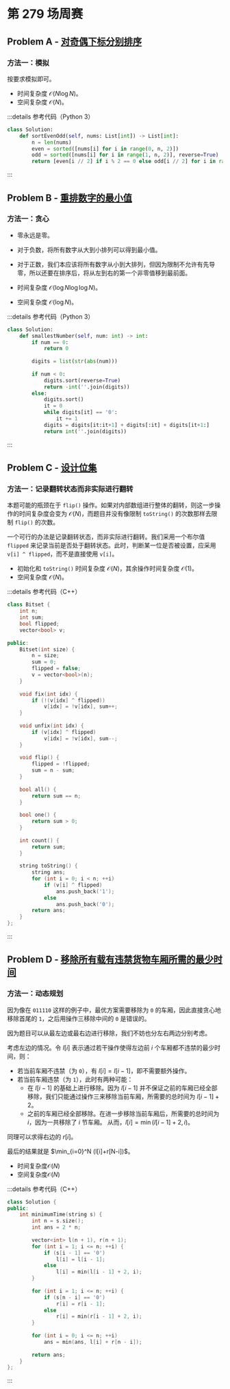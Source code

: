 # 第 279 场周赛

## Problem A - [对奇偶下标分别排序](https://leetcode.cn/problems/sort-even-and-odd-indices-independently/)

### 方法一：模拟

按要求模拟即可。

- 时间复杂度 $\mathcal{O}(N\log N)$。
- 空间复杂度 $\mathcal{O}(N)$。

:::details 参考代码（Python 3）

```python
class Solution:
    def sortEvenOdd(self, nums: List[int]) -> List[int]:
        n = len(nums)
        even = sorted([nums[i] for i in range(0, n, 2)])
        odd = sorted([nums[i] for i in range(1, n, 2)], reverse=True)
        return [even[i // 2] if i % 2 == 0 else odd[i // 2] for i in range(n)]
```

:::

## Problem B - [重排数字的最小值](https://leetcode.cn/problems/smallest-value-of-the-rearranged-number/)

### 方法一：贪心

- 零永远是零。
- 对于负数，将所有数字从大到小排列可以得到最小值。
- 对于正数，我们本应该将所有数字从小到大排列，但因为限制不允许有先导零，所以还要在排序后，将从左到右的第一个非零值移到最前面。

- 时间复杂度 $\mathcal{O}(\log N\log\log N)$。
- 空间复杂度 $\mathcal{O}(\log N)$。

:::details 参考代码（Python 3）

```python
class Solution:
    def smallestNumber(self, num: int) -> int:
        if num == 0:
            return 0
        
        digits = list(str(abs(num)))
        
        if num < 0:
            digits.sort(reverse=True)
            return -int(''.join(digits))
        else:
            digits.sort()
            it = 0
            while digits[it] == '0':
                it += 1
            digits = digits[it:it+1] + digits[:it] + digits[it+1:]
            return int(''.join(digits))
```

:::

## Problem C - [设计位集](https://leetcode.cn/problems/design-bitset/)

### 方法一：记录翻转状态而非实际进行翻转

本题可能的瓶颈在于 `flip()` 操作。如果对内部数组进行整体的翻转，则这一步操作的时间复杂度会变为 $\mathcal{O}(N)$，而题目并没有像限制 `toString()` 的次数那样去限制 `flip()` 的次数。

一个可行的办法是记录翻转状态，而非实际进行翻转。我们采用一个布尔值 `flipped` 来记录当前是否处于翻转状态。此时，判断某一位是否被设置，应采用 `v[i] ^ flipped`，而不是直接使用 `v[i]`。

- 初始化和 `toString()` 时间复杂度 $\mathcal{O}(N)$，其余操作时间复杂度 $\mathcal{O}(1)$。
- 空间复杂度 $\mathcal{O}(N)$。

:::details 参考代码（C++）

```cpp
class Bitset {
    int n;
    int sum;
    bool flipped;
    vector<bool> v;
    
public:
    Bitset(int size) {
        n = size;
        sum = 0;
        flipped = false;
        v = vector<bool>(n);
    }
    
    void fix(int idx) {
        if (!(v[idx] ^ flipped))
            v[idx] = !v[idx], sum++;
    }
    
    void unfix(int idx) {
        if (v[idx] ^ flipped)
            v[idx] = !v[idx], sum--;
    }
    
    void flip() {
        flipped = !flipped;
        sum = n - sum;
    }
    
    bool all() {
        return sum == n;
    }
    
    bool one() {
        return sum > 0;
    }
    
    int count() {
        return sum;
    }
    
    string toString() {
        string ans;
        for (int i = 0; i < n; ++i)
            if (v[i] ^ flipped)
                ans.push_back('1');
            else
                ans.push_back('0');
        return ans;
    }
};
```

:::

## Problem D - [移除所有载有违禁货物车厢所需的最少时间](https://leetcode.cn/problems/minimum-time-to-remove-all-cars-containing-illegal-goods/)

### 方法一：动态规划

因为像在 `011110` 这样的例子中，最优方案需要移除为 `0` 的车厢，因此直接贪心地移除首尾的 `1`，之后用操作三移除中间的 `0` 是错误的。

因为题目可以从最左边或最右边进行移除，我们不妨也分左右两边分别考虑。

考虑左边的情况。令 $l[i]$ 表示通过若干操作使得左边前 $i$ 个车厢都不违禁的最少时间，则：

- 若当前车厢不违禁（为 `0`），有 $l[i] = l[i - 1]$，即不需要额外操作。
- 若当前车厢违禁（为 `1`），此时有两种可能：
    - 在 $l[i - 1]$ 的基础上进行移除。因为 $l[i - 1]$ 并不保证之前的车厢已经全部移除，我们只能通过操作三来移除当前车厢，所需要的总时间为 $l[i-1] + 2$。
    - 之前的车厢已经全部移除。在进一步移除当前车厢后，所需要的总时间为 $i$，因为一共移除了 $i$ 节车厢。
    从而，$l[i] = \min(l[i-1] + 2, i)$。
    
同理可以求得右边的 $r[i]$。

最后的结果就是 $\min_{i=0}^N (l[i]+r[N-i])$。

- 时间复杂度$\mathcal{O}(N)$
- 空间复杂度$\mathcal{O}(N)$

:::details 参考代码（C++）

```cpp
class Solution {
public:
    int minimumTime(string s) {
        int n = s.size();
        int ans = 2 * n;
        
        vector<int> l(n + 1), r(n + 1);
        for (int i = 1; i <= n; ++i) {
            if (s[i - 1] == '0')
                l[i] = l[i - 1];
            else
                l[i] = min(l[i - 1] + 2, i);
        }
        
        for (int i = 1; i <= n; ++i) {
            if (s[n - i] == '0')
                r[i] = r[i - 1];
            else
                r[i] = min(r[i - 1] + 2, i);
        }
        
        for (int i = 0; i <= n; ++i)
            ans = min(ans, l[i] + r[n - i]);
        
        return ans;
    }
};
```

:::
